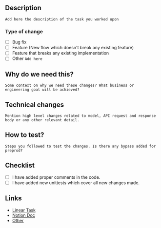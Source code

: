 ## Description
``Add here the description of the task you worked upon``

### Type of change
- [ ] Bug fix
- [ ] Feature (New flow which doesn't break any existing feature)
- [ ] Feature that breaks any existing implementation 
- [ ] Other ``Add here``

## Why do we need this?
``Some context on why we need these changes? What business or engineering goal will be achieved?``

## Technical changes
``Mention high level changes related to model, API request and response body or any other relevant detail.``

## How to test?
``Steps you followed to test the changes. Is there any bypass added for preprod?``

## Checklist

- [ ] I have added proper comments in the code.
- [ ] I have added new unittests which cover all new changes made.

## Links

- [Linear Task]()
- [Notion Doc]()
- [Other]()
